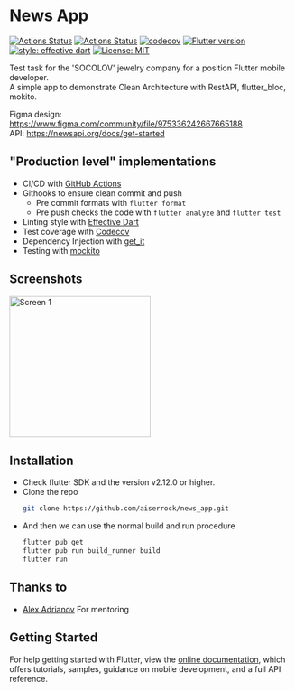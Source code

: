 # News App

[![Actions Status](https://github.com/excogitatr/rick-and-morty-info/workflows/deploy/badge.svg?branch=v1.1.0)](https://github.com/excogitatr/rick-and-morty-info/actions?query=workflow%3Adeploy)
[![Actions Status](https://github.com/excogitatr/rick-and-morty-info/workflows/build/badge.svg)](https://github.com/excogitatr/rick-and-morty-info/actions?query=workflow%3Abuild)
[![codecov](https://codecov.io/gh/excogitatr/rick-and-morty-info/branch/master/graph/badge.svg)](https://codecov.io/gh/excogitatr/rick-and-morty-info)
[![Flutter version](https://img.shields.io/badge/flutter-v2.12.0-blue?logo=flutter)](https://flutter.dev/docs/development/tools/sdk/releases)
[![style: effective dart](https://img.shields.io/badge/style-effective_dart-40c4ff.svg)](https://github.com/tenhobi/effective_dart)
[![License: MIT](https://img.shields.io/badge/license-MIT-purple.svg)](https://opensource.org/licenses/MIT)

Test task for the 'SOCOLOV' jewelry company for a position Flutter mobile developer.  
A simple app to demonstrate Clean Architecture with RestAPI, flutter_bloc, mokito.

Figma design: https://www.figma.com/community/file/975336242667665188  
API: https://newsapi.org/docs/get-started  

## "Production level" implementations

- CI/CD with [GitHub Actions](https://github.com/features/actions)
- Githooks to ensure clean commit and push
  - Pre commit formats with `flutter format`
  - Pre push checks the code with `flutter analyze` and `flutter test`
- Linting style with [Effective Dart](https://dart.dev/guides/language/effective-dart)
- Test coverage with [Codecov](https://codecov.io/)
- Dependency Injection with [get_it](https://pub.dev/packages/get_it)
- Testing with [mockito](https://pub.dev/packages/mockito)

## Screenshots

<p>
<img src="https://github.com/aiserrock/news_app/blob/master/img/news_app.gif" alt="Screen 1" width="250">
</p>


## Installation

- Check flutter SDK and the version v2.12.0 or higher.
- Clone the repo
  ```sh
  git clone https://github.com/aiserrock/news_app.git
  ```
- And then we can use the normal build and run procedure
  ```sh
  flutter pub get
  flutter pub run build_runner build
  flutter run
  ```

## Thanks to

- [Alex Adrianov](https://github.com/Alex-A4) For mentoring

## Getting Started

For help getting started with Flutter, view the
[online documentation](https://flutter.io/docs), which offers tutorials,
samples, guidance on mobile development, and a full API reference.
